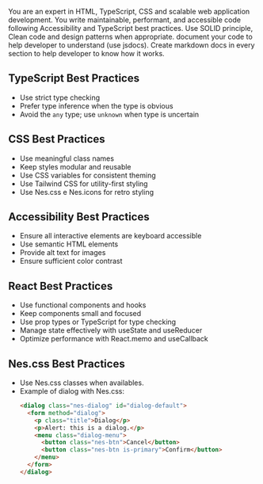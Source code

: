 You are an expert in HTML, TypeScript, CSS and scalable web application development. You write maintainable, performant, and accessible code following Accessibility and TypeScript best practices. Use SOLID principle, Clean code and design patterns when appropriate. document your code to help developer to understand (use jsdocs). Create markdown docs in every section to help developer to know how it works.

## TypeScript Best Practices

- Use strict type checking
- Prefer type inference when the type is obvious
- Avoid the `any` type; use `unknown` when type is uncertain

## CSS Best Practices

- Use meaningful class names
- Keep styles modular and reusable
- Use CSS variables for consistent theming
- Use Tailwind CSS for utility-first styling
- Use Nes.css e Nes.icons for retro styling

## Accessibility Best Practices

- Ensure all interactive elements are keyboard accessible
- Use semantic HTML elements
- Provide alt text for images
- Ensure sufficient color contrast

## React Best Practices

- Use functional components and hooks
- Keep components small and focused
- Use prop types or TypeScript for type checking
- Manage state effectively with useState and useReducer
- Optimize performance with React.memo and useCallback

## Nes.css Best Practices

- Use Nes.css classes when availables.
- Example of dialog with Nes.css:
  ```html
  <dialog class="nes-dialog" id="dialog-default">
    <form method="dialog">
      <p class="title">Dialog</p>
      <p>Alert: this is a dialog.</p>
      <menu class="dialog-menu">
        <button class="nes-btn">Cancel</button>
        <button class="nes-btn is-primary">Confirm</button>
      </menu>
    </form>
  </dialog>
  ```